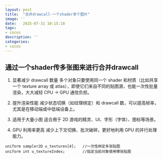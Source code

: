 ```yaml
---
layout: post
title:  "合并drawcall-一个shader多个图片"
image: ''
date:   2025-07-31 10:15:18
tags:
- cocos
description: ''
categories: 
- cocos
---
```

## 通过一个shader传多张图来进行合并drawcall
1. 显著减少 drawcall 数量
多个对象只要使用同一个 shader 和材质（比如共享一个 texture array 或 atlas），即使它们来自不同的贴图源，也能一次性批量渲染，大大减轻 CPU -> GPU 通信负担。

2. 提升渲染性能
减少状态切换（如纹理绑定）和 drawcall 数，可以提高帧率，尤其是在移动端或中低端设备上。

3. 适用于大量小图
适合用于 2D 游戏的精灵、UI、字形（字体）、图标等场景。

4. GPU 利用率更高
减少上下文切换、批次破碎，更好地利用 GPU 的并行处理能力。

```
uniform sampler2D u_textures[4];   //一次性绑定多张贴图
uniform int u_textureIndex;        //指定当前对象使用哪张贴图
```